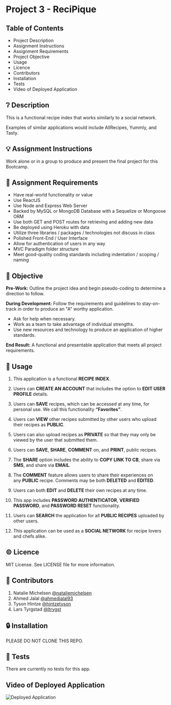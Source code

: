 # Project 3 - ReciPique

## **Table of Contents**

* Project Description
* Assignment Instructions
* Assignment Requirements
* Project Objective
* Usage
* Licence
* Contributors
* Installation
* Tests
* Video of Deployed Application

## ❔ **Description**

This is a functional recipe index that works similarly to a social network. 

Examples of similar applications would include AllRecipes, Yummly, and Tasty. 

## 💡 **Assignment Instructions**

Work alone or in a group to produce and present the final project for this Bootcamp. 

## 📌 **Assignment Requirements**

- Have real-world functionality or value
- Use ReactJS
- Use Node and Express Web Server
- Backed by MySQL or MongoDB Database with a Sequelize or Mongoose ORM
- Use both GET and POST routes for retrieving and adding new data
- Be deployed using Heroku with data
- Utilize three libraries / packages / technologies not discuss in class
- Polished Front-End / User Interface
- Allow for authentication of users in any way
- MVC Paradigm folder structure
- Meet good-quality coding standards including indentation / scoping / naming

## 🔲 **Objective**

**Pre-Work:** Outline the project idea and begin pseudo-coding to determine a direction to follow.

**During Development:** Follow the requirements and guidelines to stay-on-track in order to produce an "A" worthy application. 
  - Ask for help when necessary. 
  - Work as a team to take advantage of individual strengths.
  - Use new resources and technology to produce an application of higher standards. 

**End Result:** A functional and presentable application that meets all project requirements.

## 🔑 **Usage**

 1. This application is a functional **RECIPE INDEX**.

 2. Users can **CREATE AN ACCOUNT** that includes the option to **EDIT USER PROFILE** details. 

 3. Users can **SAVE** recipes, which can be accessed at any time, for personal use. We call this functionality **“Favorites”**. 

 4. Users can **VIEW** other recipes submitted by other users who upload their recipes as **PUBLIC**.

 5. Users can also upload recipes as **PRIVATE** so that they may only be viewed by the user that submitted them.

 6. Users can **SAVE**, **SHARE**, **COMMENT** on, and **PRINT**, public recipes.

 7. The **SHARE** option includes the ability to **COPY LINK TO CB**, share via **SMS**, and share via **EMAIL**.

 8. The **COMMENT** feature allows users to share their experiences on any **PUBLIC** recipe. Comments may be both **DELETED** and **EDITED**. 

 9. Users can both **EDIT** and **DELETE** their own recipes at any time.

 10. This app includes **PASSWORD AUTHENTICATOR**, **VERIFIED PASSWORD**, and **PASSWORD RESET** functionality.

 11. Users can **SEARCH** the application for all **PUBLIC RECIPES** uploaded by other users.

 12. This application can be used as a **SOCIAL NETWORK** for recipe lovers and chefs alike.


## © **Licence**

MIT License. See LICENSE file for more information.

## 💬 **Contributors**

1. Natalie Michelsen [@nataliemichelsen](https://github.com/nataliemichelsen)
2. Ahmed Jalal [@ahmedjalal93](https://github.com/ahmedjalal93)
3. Tyson Hintze [@hintzetyson](https://github.com/hintzetyson)
4. Lars Tyrgstad [@ltrygst](https://github.com/ltrygst)
 
## 🔒 **Installation**

PLEASE DO NOT CLONE THIS REPO. 

## 📂 **Tests**

There are currently no tests for this app. 

## **Video of Deployed Application**

![Deployed Application]()
